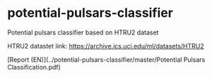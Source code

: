 # potential-pulsars-classifier
Potential pulsars classifier based on HTRU2 dataset

HTRU2 datastet link: https://archive.ics.uci.edu/ml/datasets/HTRU2

[Report (EN)](../potential-pulsars-classifier/master/Potential Pulsars Classification.pdf)
